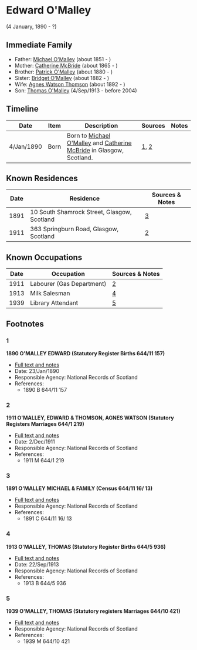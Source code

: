 ﻿---
layout: person
subject_key: i76741424
permalink: /people/i76741424
---

# Edward O'Malley
(4 January, 1890 - ?)

## Immediate Family

* Father: [Michael O'Malley](./@34933754@-michael-o'malley-b1851-d.md) (about 1851 - )
* Mother: [Catherine McBride](./@24941331@-catherine-mcbride-b1865-d.md) (about 1865 - )
* Brother: [Patrick O'Malley](./@39412375@-patrick-o'malley-b1880-d.md) (about 1880 - )
* Sister: [Bridget O'Malley](./@26923306@-bridget-o'malley-b1882-d.md) (about 1882 - )
* Wife: [Agnes Watson Thomson](./@96590245@-agnes-watson-thomson-b1892-d.md) (about 1892 - )
* Son: [Thomas O'Malley](./@12568152@-thomas-o'malley-b1913-9-4-d2004.md) (4/Sep/1913 - before 2004)

## Timeline

Date | Item | Description | Sources | Notes
---|---|---|---|---
4/Jan/1890 | Born | Born to [Michael O'Malley](./@34933754@-michael-o'malley-b1851-d.md) and [Catherine McBride](./@24941331@-catherine-mcbride-b1865-d.md) in Glasgow, Scotland. | [1](#1), [2](#2) | 

## Known Residences

Date | Residence | Sources & Notes
---|---|---
1891 | 10 South Shamrock Street, Glasgow, Scotland | [3](#3)
1911 | 363 Springburn Road, Glasgow, Scotland | [2](#2)

## Known Occupations

Date | Occupation | Sources & Notes
---|---|---
1911 | Labourer (Gas Department) | [2](#2)
1913 | Milk Salesman | [4](#4)
1939 | Library Attendant | [5](#5)

## Footnotes

### 1

**1890 O'MALLEY EDWARD (Statutory Register Births 644/11 157)**

* [Full text and notes](../sources/@63151063@-1890-o'malley-edward-statutory-register-births-644-11-157-.md)
* Date: 23/Jan/1890
* Responsible Agency: National Records of Scotland
* References: 
  * 1890 B 644/11 157

### 2

**1911 O'MALLEY, EDWARD & THOMSON, AGNES WATSON (Statutory Registers Marriages 644/1 219)**

* [Full text and notes](../sources/@82949924@-1911-o'malley,-edward-&-thomson,-agnes-watson-statutory-registers-marriages-644-1-219-.md)
* Date: 2/Dec/1911
* Responsible Agency: National Records of Scotland
* References: 
  * 1911 M 644/1 219

### 3

**1891 O'MALLEY MICHAEL & FAMILY (Census 644/11 16/ 13)**

* [Full text and notes](../sources/@16336430@-1891-o'malley-michael-&-family-census-644-11-16-13-.md)
* Responsible Agency: National Records of Scotland
* References: 
  * 1891 C 644/11 16/ 13

### 4

**1913 O'MALLEY, THOMAS (Statutory Register Births 644/5 936)**

* [Full text and notes](../sources/@15100298@-1913-o'malley,-thomas-statutory-register-births-644-5-936-.md)
* Date: 22/Sep/1913
* Responsible Agency: National Records of Scotland
* References: 
  * 1913 B 644/5 936

### 5

**1939 O'MALLEY, THOMAS (Statutory registers Marriages 644/10 421)**

* [Full text and notes](../sources/@89657505@-1939-o'malley,-thomas-statutory-registers-marriages-644-10-421-.md)
* Responsible Agency: National Records of Scotland
* References: 
  * 1939 M 644/10 421

